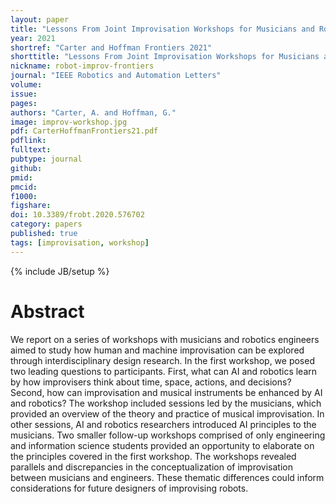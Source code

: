 ```yaml
---
layout: paper
title: "Lessons From Joint Improvisation Workshops for Musicians and Robotics Engineers"
year: 2021
shortref: "Carter and Hoffman Frontiers 2021"
shorttitle: "Lessons From Joint Improvisation Workshops for Musicians and Robotics Engineers"
nickname: robot-improv-frontiers
journal: "IEEE Robotics and Automation Letters"
volume: 
issue: 
pages: 
authors: "Carter, A. and Hoffman, G."
image: improv-workshop.jpg
pdf: CarterHoffmanFrontiers21.pdf
pdflink:
fulltext:  
pubtype: journal
github:
pmid:  
pmcid:
f1000:
figshare:
doi: 10.3389/frobt.2020.576702
category: papers
published: true
tags: [improvisation, workshop]
---
```

{% include JB/setup %}

# Abstract

We report on a series of workshops with musicians and robotics engineers aimed to study how human and machine improvisation can be explored through interdisciplinary design research. In the first workshop, we posed two leading questions to participants. First, what can AI and robotics learn by how improvisers think about time, space, actions, and decisions? Second, how can improvisation and musical instruments be enhanced by AI and robotics? The workshop included sessions led by the musicians, which provided an overview of the theory and practice of musical improvisation. In other sessions, AI and robotics researchers introduced AI principles to the musicians. Two smaller follow-up workshops comprised of only engineering and information science students provided an opportunity to elaborate on the principles covered in the first workshop. The workshops revealed parallels and discrepancies in the conceptualization of improvisation between musicians and engineers. These thematic differences could inform considerations for future designers of improvising robots.

